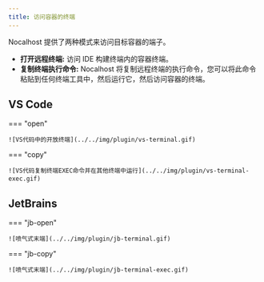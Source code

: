 ```yaml
---
title: 访问容器的终端
---
```


Nocalhost 提供了两种模式来访问目标容器的端子。

- **打开远程终端:** 访问 IDE 构建终端内的容器终端。
- **复制终端执行命令:** Nocalhost 将复制远程终端的执行命令，您可以将此命令粘贴到任何终端工具中，然后运行它，然后访问容器的终端。

## VS Code

=== "open"

    ![VS代码中的开放终端](../../img/plugin/vs-terminal.gif)

=== "copy"

    ![VS代码复制终端EXEC命令并在其他终端中运行](../../img/plugin/vs-terminal-exec.gif)

## JetBrains

=== "jb-open"

    ![喷气式末端](../../img/plugin/jb-terminal.gif)

=== "jb-copy"

    ![喷气式末端](../../img/plugin/jb-terminal-exec.gif)
